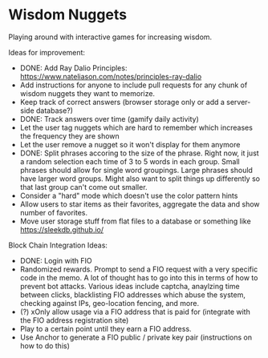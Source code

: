 # Wisdom Nuggets
Playing around with interactive games for increasing wisdom.

Ideas for improvement:

* DONE: Add Ray Dalio Principles: https://www.nateliason.com/notes/principles-ray-dalio
* Add instructions for anyone to include pull requests for any chunk of wisdom nuggets they want to memorize.
* Keep track of correct answers (browser storage only or add a server-side database?)
* DONE: Track answers over time (gamify daily activity)
* Let the user tag nuggets which are hard to remember which increases the frequency they are shown
* Let the user remove a nugget so it won't display for them anymore
* DONE: Split phrases accoring to the size of the phrase. Right now, it just a random selection each time of 3 to 5 words in each group. Small phrases should allow for single word groupings. Large phrases should have larger word groups. Might also want to split things up differently so that last group can't come out smaller.
* Consider a "hard" mode which doesn't use the color pattern hints
* Allow users to star items as their favorites, aggregate the data and show number of favorites.
* Move user storage stuff from flat files to a database or something like https://sleekdb.github.io/


Block Chain Integration Ideas:

* DONE: Login with FIO
* Randomized rewards. Prompt to send a FIO request with a very specific code in the memo. A lot of thought has to go into this in terms of how to prevent bot attacks. Various ideas include captcha, anaylzing time between clicks, blacklisting FIO addresses which abuse the system, checking against IPs, geo-location fencing, and more.
* (?) xOnly allow usage via a FIO address that is paid for (integrate with the FIO address registration site)
* Play to a certain point until they earn a FIO address.
* Use Anchor to generate a FIO public / private key pair (instructions on how to do this)


